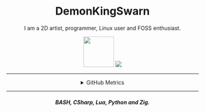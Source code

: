 <h1 align="center">
    DemonKingSwarn
</h1>
<p align="center">
    I am a 2D artist, programmer, Linux user and FOSS enthusiast.
</p>

<p align="center">
    <a href="https://discord.com/users/738208268840599623"><code><img src="https://discord.c99.nl/widget/theme-4/738208268840599623.png" height="80px"></code></a>
    <a href="https://discord.gg/JF85vTkDyC"><img src="https://invidget.switchblade.xyz/JF85vTkDyC"></a>
</p>

<hr>

<details align="center">
<summary>GitHub Metrics</summary>
<img src="https://metrics.lecoq.io/demonkingswarn?template=classic&followup=1&people=1&activity=1&achievements=1&lines=1&repositories=1&repositories=100&repositories.batch=100&repositories.forks=false&repositories.affiliations=owner&followup.sections=repositories&followup.indepth=false&people.limit=24&people.identicons=false&people.size=28&people.types=followers%2C%20following&people.shuffle=false&activity.limit=5&activity.load=300&activity.days=14&activity.visibility=all&activity.timestamps=false&activity.filter=all&achievements.threshold=C&achievements.secrets=true&achievements.display=detailed&achievements.limit=7&repositories.featured=demonkingswarn%2Fytmenu&config.timezone=Asia%2FKolkata">
</details>

<hr>

<h4 align="center">
    <i>
        BASH, CSharp, Lua, Python and Zig.
    </i>
</h4>
